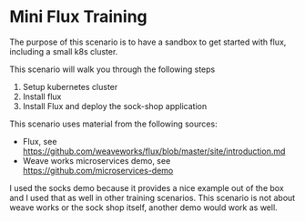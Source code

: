 # Mini Flux Training

The purpose of this scenario is to have a sandbox to get started with flux, including a small k8s cluster. 

This scenario will walk you through the following steps

1. Setup kubernetes cluster
2. Install flux
3. Install Flux and deploy the sock-shop application

This scenario uses material from the following sources:

* Flux, see https://github.com/weaveworks/flux/blob/master/site/introduction.md
* Weave works microservices demo, see https://github.com/microservices-demo

I used the socks demo because it provides a nice example out of the box and I used that as well in other training scenarios. 
This scenario is not about weave works or the sock shop itself, another demo would work as well.

